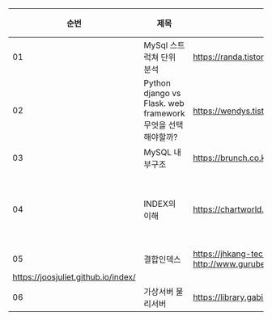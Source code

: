 


|순번|제목|링크|비고|
|---|-----|-------------|---|
|01|MySql 스트럭쳐 단위 분석| https://randa.tistory.com/category/MySQL ||
|02|Python django vs Flask. web framework 무엇을 선택해야할까?|https://wendys.tistory.com/172 [웬디의 기묘한 이야기]||
|03|MySQL 내부구조|https://brunch.co.kr/@jehovah/21| |
|04| INDEX의 이해 |https://chartworld.tistory.com/18 |골빠게지는줄;|
|05| 결합인덱스 |https://jhkang-tech.tistory.com/210 , http://www.gurubee.net/lecture/2229
https://joosjuliet.github.io/index/ |
|06|가상서버 물리서버|https://library.gabia.com/contents/infrahosting/3864 | |
